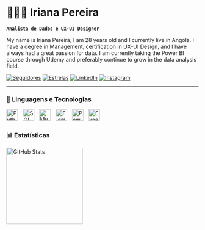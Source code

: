 # 👩🏻‍💻 Iriana Pereira

**`Analista de Dados e UX-UI Designer`**

My name is Iriana Pereira, I am 28 years old and I currently live in Angola. I have a degree in Management, certification in UX-UI Design, and I have always had a great passion for data. I am currently taking the Power BI course through Udemy and preferably continue to grow in the data analysis field.

<p align="left">

  <span style="display:inline-block;">
    <a href="https://github.com/irianapereira?tab=followers" target="_blank">
      <img 
        alt="Seguidores" 
        title="Me siga no GitHub" 
        src="https://custom-icon-badges.demolab.com/github/followers/irianapereira?color=236ad3&labelColor=1155ba&style=for-the-badge&logo=github&label=Seguidores&logoColor=white"
      />
    </a>
  </span>
  <span style="display:inline-block;">
    <a href="https://github.com/irianapereira?tab=repositories&sort=stargazers" target="_blank">
      <img 
        alt="Estrelas" 
        title="Estrelas nos repositórios" 
        src="https://img.shields.io/github/stars/irianapereira?style=for-the-badge&logo=github&label=Estrelas&color=4caf50"
      />
    </a>
  </span>
  <span style="display:inline-block;">
    <a href="https://www.linkedin.com/in/iriana-pereira-44299b151/" target="_blank">
      <img 
        alt="LinkedIn" 
        title="Conecte-se no LinkedIn" 
        src="https://img.shields.io/badge/LinkedIn-0077B5?style=for-the-badge&logo=linkedin&logoColor=white"
      />
    </a>
  </span>
  <span style="display:inline-block;">
    <a href="https://www.instagram.com/irianafpereira/" target="_blank">
      <img 
        alt="Instagram" 
        title="Siga no Instagram" 
        src="https://img.shields.io/badge/Instagram-E4405F?style=for-the-badge&logo=instagram&logoColor=white"
      />
    </a>
  </span>

</p>

---

### 🤖 Linguagens e Tecnologias

<img 
    align="left" 
    alt="Python" 
    title="Python"
    width="30px" 
    style="padding-right: 10px;" 
    src="https://cdn.jsdelivr.net/gh/devicons/devicon@latest/icons/python/python-original.svg" 
/>

<img 
    align="left" 
    alt="SQL" 
    title="SQL"
    width="30px" 
    style="padding-right: 10px;" 
    src="https://cdn.jsdelivr.net/gh/devicons/devicon@latest/icons/postgresql/postgresql-original.svg" 
/>

<img 
    align="left" 
    alt="MySQL" 
    title="MySQL"
    width="30px" 
    style="padding-right: 10px;" 
    src="https://cdn.jsdelivr.net/gh/devicons/devicon@latest/icons/mysql/mysql-original.svg" 
/>

<img 
    align="left" 
    alt="Figma" 
    title="Figma"
    width="30px" 
    style="padding-right: 10px;" 
    src="https://cdn.jsdelivr.net/gh/devicons/devicon@latest/icons/figma/figma-original.svg" 
/>


<img 
    align="left" 
    alt="Power BI" 
    title="Power BI"
    width="30px" 
    style="padding-right: 10px;" 
    src="https://img.icons8.com/color/48/power-bi.png" 
/>

<!-- Excel -->
<img 
  align="left" 
  alt="Excel" 
  title="Excel"
  width="30px" 
  style="padding-right: 10px;" 
  src="https://img.icons8.com/color/48/microsoft-excel-2019--v1.png"
/>

<br/>
<br/>

### 📊 Estatísticas

<p align="left">
  <img 
    alt="GitHub Stats" 
    height="200" 
    style="padding-right: 10px;" 
    src="https://github-readme-stats.vercel.app/api?username=irianapereira&show_icons=true&theme=tokyonight&include_all_commits=true&locale=pt-br" 
  />

